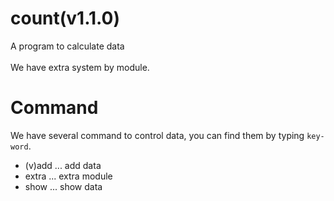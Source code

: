 # count(v1.1.0)
  A program to calculate data<br><br>
  We have extra system by module.

# Command
  We have several command to control data, you can find them by typing `key-word`.<br>
  * (v)add ... add data
  * extra  ... extra module
  * show   ... show data
